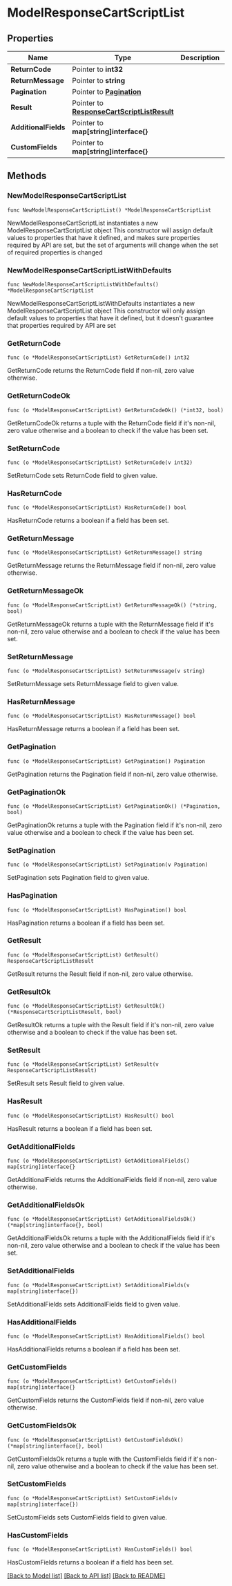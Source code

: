 # ModelResponseCartScriptList

## Properties

Name | Type | Description | Notes
------------ | ------------- | ------------- | -------------
**ReturnCode** | Pointer to **int32** |  | [optional] 
**ReturnMessage** | Pointer to **string** |  | [optional] 
**Pagination** | Pointer to [**Pagination**](Pagination.md) |  | [optional] 
**Result** | Pointer to [**ResponseCartScriptListResult**](ResponseCartScriptListResult.md) |  | [optional] 
**AdditionalFields** | Pointer to **map[string]interface{}** |  | [optional] 
**CustomFields** | Pointer to **map[string]interface{}** |  | [optional] 

## Methods

### NewModelResponseCartScriptList

`func NewModelResponseCartScriptList() *ModelResponseCartScriptList`

NewModelResponseCartScriptList instantiates a new ModelResponseCartScriptList object
This constructor will assign default values to properties that have it defined,
and makes sure properties required by API are set, but the set of arguments
will change when the set of required properties is changed

### NewModelResponseCartScriptListWithDefaults

`func NewModelResponseCartScriptListWithDefaults() *ModelResponseCartScriptList`

NewModelResponseCartScriptListWithDefaults instantiates a new ModelResponseCartScriptList object
This constructor will only assign default values to properties that have it defined,
but it doesn't guarantee that properties required by API are set

### GetReturnCode

`func (o *ModelResponseCartScriptList) GetReturnCode() int32`

GetReturnCode returns the ReturnCode field if non-nil, zero value otherwise.

### GetReturnCodeOk

`func (o *ModelResponseCartScriptList) GetReturnCodeOk() (*int32, bool)`

GetReturnCodeOk returns a tuple with the ReturnCode field if it's non-nil, zero value otherwise
and a boolean to check if the value has been set.

### SetReturnCode

`func (o *ModelResponseCartScriptList) SetReturnCode(v int32)`

SetReturnCode sets ReturnCode field to given value.

### HasReturnCode

`func (o *ModelResponseCartScriptList) HasReturnCode() bool`

HasReturnCode returns a boolean if a field has been set.

### GetReturnMessage

`func (o *ModelResponseCartScriptList) GetReturnMessage() string`

GetReturnMessage returns the ReturnMessage field if non-nil, zero value otherwise.

### GetReturnMessageOk

`func (o *ModelResponseCartScriptList) GetReturnMessageOk() (*string, bool)`

GetReturnMessageOk returns a tuple with the ReturnMessage field if it's non-nil, zero value otherwise
and a boolean to check if the value has been set.

### SetReturnMessage

`func (o *ModelResponseCartScriptList) SetReturnMessage(v string)`

SetReturnMessage sets ReturnMessage field to given value.

### HasReturnMessage

`func (o *ModelResponseCartScriptList) HasReturnMessage() bool`

HasReturnMessage returns a boolean if a field has been set.

### GetPagination

`func (o *ModelResponseCartScriptList) GetPagination() Pagination`

GetPagination returns the Pagination field if non-nil, zero value otherwise.

### GetPaginationOk

`func (o *ModelResponseCartScriptList) GetPaginationOk() (*Pagination, bool)`

GetPaginationOk returns a tuple with the Pagination field if it's non-nil, zero value otherwise
and a boolean to check if the value has been set.

### SetPagination

`func (o *ModelResponseCartScriptList) SetPagination(v Pagination)`

SetPagination sets Pagination field to given value.

### HasPagination

`func (o *ModelResponseCartScriptList) HasPagination() bool`

HasPagination returns a boolean if a field has been set.

### GetResult

`func (o *ModelResponseCartScriptList) GetResult() ResponseCartScriptListResult`

GetResult returns the Result field if non-nil, zero value otherwise.

### GetResultOk

`func (o *ModelResponseCartScriptList) GetResultOk() (*ResponseCartScriptListResult, bool)`

GetResultOk returns a tuple with the Result field if it's non-nil, zero value otherwise
and a boolean to check if the value has been set.

### SetResult

`func (o *ModelResponseCartScriptList) SetResult(v ResponseCartScriptListResult)`

SetResult sets Result field to given value.

### HasResult

`func (o *ModelResponseCartScriptList) HasResult() bool`

HasResult returns a boolean if a field has been set.

### GetAdditionalFields

`func (o *ModelResponseCartScriptList) GetAdditionalFields() map[string]interface{}`

GetAdditionalFields returns the AdditionalFields field if non-nil, zero value otherwise.

### GetAdditionalFieldsOk

`func (o *ModelResponseCartScriptList) GetAdditionalFieldsOk() (*map[string]interface{}, bool)`

GetAdditionalFieldsOk returns a tuple with the AdditionalFields field if it's non-nil, zero value otherwise
and a boolean to check if the value has been set.

### SetAdditionalFields

`func (o *ModelResponseCartScriptList) SetAdditionalFields(v map[string]interface{})`

SetAdditionalFields sets AdditionalFields field to given value.

### HasAdditionalFields

`func (o *ModelResponseCartScriptList) HasAdditionalFields() bool`

HasAdditionalFields returns a boolean if a field has been set.

### GetCustomFields

`func (o *ModelResponseCartScriptList) GetCustomFields() map[string]interface{}`

GetCustomFields returns the CustomFields field if non-nil, zero value otherwise.

### GetCustomFieldsOk

`func (o *ModelResponseCartScriptList) GetCustomFieldsOk() (*map[string]interface{}, bool)`

GetCustomFieldsOk returns a tuple with the CustomFields field if it's non-nil, zero value otherwise
and a boolean to check if the value has been set.

### SetCustomFields

`func (o *ModelResponseCartScriptList) SetCustomFields(v map[string]interface{})`

SetCustomFields sets CustomFields field to given value.

### HasCustomFields

`func (o *ModelResponseCartScriptList) HasCustomFields() bool`

HasCustomFields returns a boolean if a field has been set.


[[Back to Model list]](../README.md#documentation-for-models) [[Back to API list]](../README.md#documentation-for-api-endpoints) [[Back to README]](../README.md)


